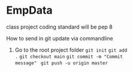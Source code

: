 # EmpData
class project
coding standard will be pep 8

How to send in git update via commandline
1. Go to the root project folder
<code>git init</code>
<code>git add .</code> 
<code>git checkout main</code>
<code>git commit -m "Commit message"</code>
<code> git push -u origin master</code>
